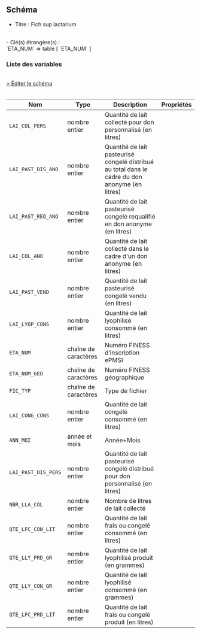 ## Schéma

- Titre : Fich sup lactarium
<br />
- Clé(s) étrangère(s) : <br />
`ETA_NUM` => table <PreviewPage text="T_MCOaaE" link="/tables/T_MCOaaE" /> [ `ETA_NUM` ]<br />

### Liste des variables
<br />
<div>
    <a href="https://gitlab.com/healthdatahub/schema-snds/edit/master/schemas/PMSI/PMSI%20MCO/T_MCOaaSUP_LACT.json"  
    arget="_blank" rel="noopener noreferrer">> Éditer le schéma</a>
    <OutboundLink />
</div>
<br />

Nom|Type|Description|Propriétés
-|-|-|-
`LAI_COL_PERS`|nombre entier|Quantité de lait collecté pour don personnalisé (en litres)||
`LAI_PAST_DIS_ANO`|nombre entier|Quantité de lait pasteurisé congelé distribué au total dans le cadre du don anonyme (en litres)||
`LAI_PAST_REQ_ANO`|nombre entier|Quantité de lait pasteurisé congelé requalifié en don anonyme (en litres)||
`LAI_COL_ANO`|nombre entier|Quantité de lait collecté dans le cadre d&#x27;un don anonyme (en litres)||
`LAI_PAST_VEND`|nombre entier|Quantité de lait pasteurisé congelé vendu (en litres)||
`LAI_LYOP_CONS`|nombre entier|Quantité de lait lyophilisé consommé (en litres)||
`ETA_NUM`|chaîne de caractères|Numéro FINESS d’inscription ePMSI||
`ETA_NUM_GEO`|chaîne de caractères|Numéro FINESS géographique||
`FIC_TYP`|chaîne de caractères|Type de fichier||
`LAI_CONG_CONS`|nombre entier|Quantité de lait congelé consommé (en litres)||
`ANN_MOI`|année et mois|Année+Mois||
`LAI_PAST_DIS_PERS`|nombre entier|Quantité de lait pasteurisé congelé distribué pour don personnalisé (en litres)||
`NBR_LLA_COL`|nombre entier|Nombre de litres de lait collecté||
`QTE_LFC_CON_LIT`|nombre entier|Quantité de lait frais ou congelé consommé (en litres)||
`QTE_LLY_PRD_GR`|nombre entier|Quantité de lait lyophilisé produit (en grammes)||
`QTE_LLY_CON_GR`|nombre entier|Quantité de lait lyophilisé consommé (en grammes)||
`QTE_LFC_PRD_LIT`|nombre entier|Quantité de lait frais ou congelé produit (en litres)||

